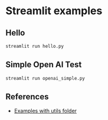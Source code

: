 # Streamlit examples

## Hello

```sh
streamlit run hello.py
```

## Simple Open AI Test

```sh
streamlit run openai_simple.py
```


## References

- [Examples with utils folder](https://github.com/marcusschiesser/streamlit-examples)
